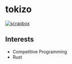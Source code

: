 # tokizo

[![scrapbox](https://img.shields.io/badge/scrapbox-tokizuoh-lightgrey)](https://scrapbox.io/tokizuoh/)

## Interests
  
- Competitive Programming
- Rust
